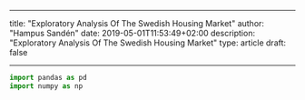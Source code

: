 
---
title: "Exploratory Analysis Of The Swedish Housing Market"
author: "Hampus Sandén"
date: 2019-05-01T11:53:49+02:00
description: "Exploratory Analysis Of The Swedish Housing Market"
type: article
draft: false

---


```python
import pandas as pd
import numpy as np
```


```python

```
